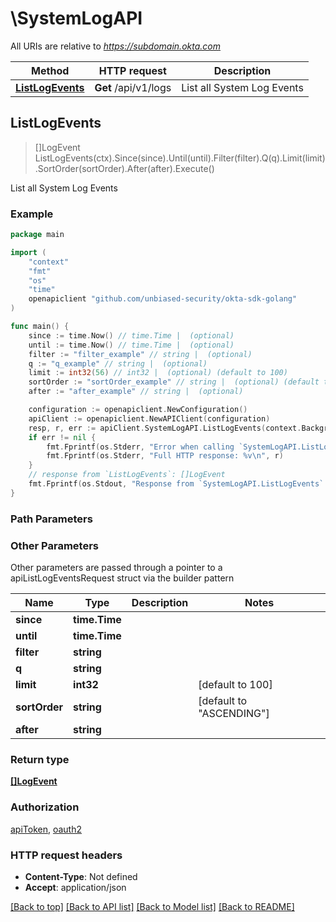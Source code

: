# \SystemLogAPI

All URIs are relative to *https://subdomain.okta.com*

Method | HTTP request | Description
------------- | ------------- | -------------
[**ListLogEvents**](SystemLogAPI.md#ListLogEvents) | **Get** /api/v1/logs | List all System Log Events



## ListLogEvents

> []LogEvent ListLogEvents(ctx).Since(since).Until(until).Filter(filter).Q(q).Limit(limit).SortOrder(sortOrder).After(after).Execute()

List all System Log Events



### Example

```go
package main

import (
    "context"
    "fmt"
    "os"
    "time"
    openapiclient "github.com/unbiased-security/okta-sdk-golang"
)

func main() {
    since := time.Now() // time.Time |  (optional)
    until := time.Now() // time.Time |  (optional)
    filter := "filter_example" // string |  (optional)
    q := "q_example" // string |  (optional)
    limit := int32(56) // int32 |  (optional) (default to 100)
    sortOrder := "sortOrder_example" // string |  (optional) (default to "ASCENDING")
    after := "after_example" // string |  (optional)

    configuration := openapiclient.NewConfiguration()
    apiClient := openapiclient.NewAPIClient(configuration)
    resp, r, err := apiClient.SystemLogAPI.ListLogEvents(context.Background()).Since(since).Until(until).Filter(filter).Q(q).Limit(limit).SortOrder(sortOrder).After(after).Execute()
    if err != nil {
        fmt.Fprintf(os.Stderr, "Error when calling `SystemLogAPI.ListLogEvents``: %v\n", err)
        fmt.Fprintf(os.Stderr, "Full HTTP response: %v\n", r)
    }
    // response from `ListLogEvents`: []LogEvent
    fmt.Fprintf(os.Stdout, "Response from `SystemLogAPI.ListLogEvents`: %v\n", resp)
}
```

### Path Parameters



### Other Parameters

Other parameters are passed through a pointer to a apiListLogEventsRequest struct via the builder pattern


Name | Type | Description  | Notes
------------- | ------------- | ------------- | -------------
 **since** | **time.Time** |  | 
 **until** | **time.Time** |  | 
 **filter** | **string** |  | 
 **q** | **string** |  | 
 **limit** | **int32** |  | [default to 100]
 **sortOrder** | **string** |  | [default to &quot;ASCENDING&quot;]
 **after** | **string** |  | 

### Return type

[**[]LogEvent**](LogEvent.md)

### Authorization

[apiToken](../README.md#apiToken), [oauth2](../README.md#oauth2)

### HTTP request headers

- **Content-Type**: Not defined
- **Accept**: application/json

[[Back to top]](#) [[Back to API list]](../README.md#documentation-for-api-endpoints)
[[Back to Model list]](../README.md#documentation-for-models)
[[Back to README]](../README.md)

